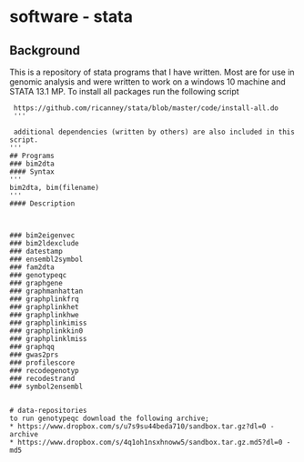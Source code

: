 # software - stata
## Background
This is a repository of stata programs that I have written. Most are for use in genomic analysis and were written to work on a windows 10 machine and STATA 13.1 MP.
To install all packages run the following script
```
 https://github.com/ricanney/stata/blob/master/code/install-all.do
 '''
 
 additional dependencies (written by others) are also included in this script.
'''
## Programs
### bim2dta
#### Syntax
'''
bim2dta, bim(filename)
'''
#### Description



### bim2eigenvec
### bim2ldexclude
### datestamp
### ensembl2symbol
### fam2dta
### genotypeqc
### graphgene
### graphmanhattan
### graphplinkfrq
### graphplinkhet
### graphplinkhwe
### graphplinkimiss
### graphplinkkin0
### graphplinklmiss
### graphqq
### gwas2prs
### profilescore
### recodegenotyp
### recodestrand
### symbol2ensembl


# data-repositories
to run genotypeqc download the following archive;
* https://www.dropbox.com/s/u7s9su44beda710/sandbox.tar.gz?dl=0 - archive
* https://www.dropbox.com/s/4q1oh1nsxhnoww5/sandbox.tar.gz.md5?dl=0 - md5
